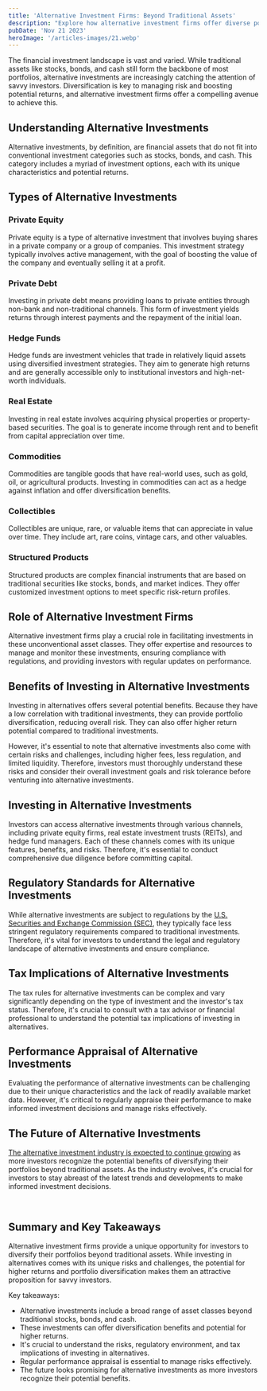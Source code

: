 ```yaml
---
title: 'Alternative Investment Firms: Beyond Traditional Assets'
description: "Explore how alternative investment firms offer diverse portfolios with private equity, hedge funds, and real assets. Learn the benefits and strategies."
pubDate: 'Nov 21 2023'
heroImage: '/articles-images/21.webp'
---
```


<div class="blog-content">
    <p>The financial investment landscape is vast and varied. While traditional assets like stocks, bonds, and cash
        still form the backbone of most portfolios, alternative investments are increasingly catching the attention of
        savvy investors. Diversification is key to managing risk and boosting potential returns, and alternative
        investment firms offer a compelling avenue to achieve this.</p>
    <h2><strong>Understanding Alternative Investments</strong></h2>
    <p>Alternative investments, by definition, are financial assets that do not fit into conventional investment
        categories such as stocks, bonds, and cash. This category includes a myriad of investment options, each with its
        unique characteristics and potential returns.<br /></p>
    <h2><strong>Types of Alternative Investments</strong><br /></h2>
    <h3><strong>Private Equity</strong></h3>
    <p>Private equity is a type of alternative investment that involves buying shares in a private company or a group of
        companies. This investment strategy typically involves active management, with the goal of boosting the value of
        the company and eventually selling it at a profit.</p>
    <h3><strong>Private Debt</strong></h3>
    <p>Investing in private debt means providing loans to private entities through non-bank and non-traditional
        channels. This form of investment yields returns through interest payments and the repayment of the initial
        loan.</p>
    <h3><strong>Hedge Funds</strong></h3>
    <p>Hedge funds are investment vehicles that trade in relatively liquid assets using diversified investment
        strategies. They aim to generate high returns and are generally accessible only to institutional investors and
        high-net-worth individuals.</p>
    <h3><strong>Real Estate</strong></h3>
    <p>Investing in real estate involves acquiring physical properties or property-based securities. The goal is to
        generate income through rent and to benefit from capital appreciation over time.</p>
    <h3><strong>Commodities</strong></h3>
    <p>Commodities are tangible goods that have real-world uses, such as gold, oil, or agricultural products. Investing
        in commodities can act as a hedge against inflation and offer diversification benefits.</p>
    <h3><strong>Collectibles</strong></h3>
    <p>Collectibles are unique, rare, or valuable items that can appreciate in value over time. They include art, rare
        coins, vintage cars, and other valuables.</p>
    <h3><strong>Structured Products</strong></h3>
    <p>Structured products are complex financial instruments that are based on traditional securities like stocks,
        bonds, and market indices. They offer customized investment options to meet specific risk-return profiles.</p>
    <h2><strong>Role of Alternative Investment Firms</strong></h2>
    <p>Alternative investment firms play a crucial role in facilitating investments in these unconventional asset
        classes. They offer expertise and resources to manage and monitor these investments, ensuring compliance with
        regulations, and providing investors with regular updates on performance.</p>
    <h2><strong>Benefits of Investing in Alternative Investments</strong></h2>
    <p>Investing in alternatives offers several potential benefits. Because they have a low correlation with traditional
        investments, they can provide portfolio diversification, reducing overall risk. They can also offer higher
        return potential compared to traditional investments.</p>
    <p>However, it&#x27;s essential to note that alternative investments also come with certain risks and challenges,
        including higher fees, less regulation, and limited liquidity. Therefore, investors must thoroughly understand
        these risks and consider their overall investment goals and risk tolerance before venturing into alternative
        investments.<br /></p>
    <h2><strong>Investing in Alternative Investments</strong></h2>
    <p>Investors can access alternative investments through various channels, including private equity firms, real
        estate investment trusts (REITs), and hedge fund managers. Each of these channels comes with its unique
        features, benefits, and risks. Therefore, it&#x27;s essential to conduct comprehensive due diligence before
        committing capital.</p>
    <h2><strong>Regulatory Standards for Alternative Investments</strong></h2>
    <p>While alternative investments are subject to regulations by the <a href="https://www.sec.gov/"
            target="_blank">U.S. Securities and Exchange Commission (SEC)</a>, they typically face less stringent
        regulatory requirements compared to traditional investments. Therefore, it&#x27;s vital for investors to
        understand the legal and regulatory landscape of alternative investments and ensure compliance.</p>
    <h2><strong>Tax Implications of Alternative Investments</strong></h2>
    <p>The tax rules for alternative investments can be complex and vary significantly depending on the type of
        investment and the investor&#x27;s tax status. Therefore, it&#x27;s crucial to consult with a tax advisor or
        financial professional to understand the potential tax implications of investing in alternatives.</p>
    <h2><strong>Performance Appraisal of Alternative Investments</strong></h2>
    <p>Evaluating the performance of alternative investments can be challenging due to their unique characteristics and
        the lack of readily available market data. However, it&#x27;s critical to regularly appraise their performance
        to make informed investment decisions and manage risks effectively.</p>
    <h2><strong>The Future of Alternative Investments</strong></h2>
    <p><a href="https://online.hbs.edu/blog/post/alternative-investment-industry" target="_blank">The alternative
            investment industry is expected to continue growing</a> as more investors recognize the potential benefits
        of diversifying their portfolios beyond traditional assets. As the industry evolves, it&#x27;s crucial for
        investors to stay abreast of the latest trends and developments to make informed investment decisions.</p>
    <p><br /></p>
    <h2><strong>Summary and Key Takeaways</strong></h2>
    <p>Alternative investment firms provide a unique opportunity for investors to diversify their portfolios beyond
        traditional assets. While investing in alternatives comes with its unique risks and challenges, the potential
        for higher returns and portfolio diversification makes them an attractive proposition for savvy investors.</p>
    <p>Key takeaways:</p>
    <ul role="list">
        <li>Alternative investments include a broad range of asset classes beyond traditional stocks, bonds, and cash.
        </li>
        <li>These investments can offer diversification benefits and potential for higher returns.</li>
        <li>It&#x27;s crucial to understand the risks, regulatory environment, and tax implications of investing in
            alternatives.</li>
        <li>Regular performance appraisal is essential to manage risks effectively.</li>
        <li>The future looks promising for alternative investments as more investors recognize their potential benefits.
        </li>
    </ul>
</div>